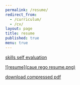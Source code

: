 ```yaml
---
permalink: /resume/
redirect_from:
  - /curriculum/
  - /cv/
layout: page
title: resume
published: true
menu: true
---
```


[skills self evaluation](http://s.cregox.com/skills)

[![resume](caue rego resume.png)](http://s.cregox.com/resume)

[download compressed pdf](http://s.cregox.com/download-resume)
